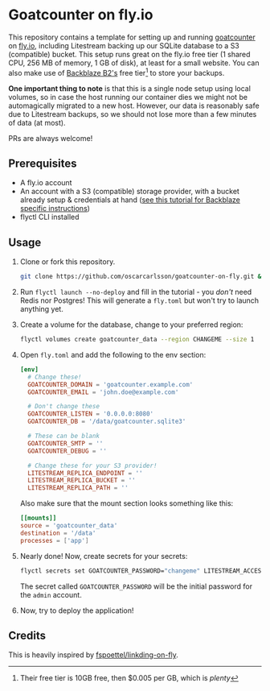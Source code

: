 # Goatcounter on fly.io

This repository contains a template for setting up and running
[goatcounter][goatcounter-repo] on [fly.io][flyio], including
Litestream backing up our SQLite database to a S3 (compatible) bucket.
This setup runs great on the fly.io free tier (1 shared CPU, 256 MB of
memory, 1 GB of disk), at least for a small website.  You can also
make use of [Backblaze B2's][b2] free tier[^1] to store your backups.

**One important thing to note** is that this is a single node setup
using local volumes, so in case the host running our container dies we
might not be automagically migrated to a new host.  However, our data
is reasonably safe due to Litestream backups, so we should not lose
more than a few minutes of data (at most).

PRs are always welcome!

## Prerequisites

 - A fly.io account
 - An account with a S3 (compatible) storage provider, with a bucket
   already setup & credentials at hand ([see this tutorial for
   Backblaze specific instructions][litestreambackblaze])
 - flyctl CLI installed

## Usage

1. Clone or fork this repository.

   ```sh
   git clone https://github.com/oscarcarlsson/goatcounter-on-fly.git && cd goatcounter-on-fly
   ```

1. Run `flyctl launch --no-deploy` and fill in the tutorial - you
   _don't_ need Redis nor Postgres! This will generate a `fly.toml`
   but won't try to launch anything yet.

1. Create a volume for the database, change to your preferred region:

   ```sh
   flyctl volumes create goatcounter_data --region CHANGEME --size 1
   ```

1. Open `fly.toml` and add the following to the env section:

   ```toml
   [env]
     # Change these!
     GOATCOUNTER_DOMAIN = 'goatcounter.example.com'
     GOATCOUNTER_EMAIL = 'john.doe@example.com'

     # Don't change these
     GOATCOUNTER_LISTEN = '0.0.0.0:8080'
     GOATCOUNTER_DB = '/data/goatcounter.sqlite3'

     # These can be blank
     GOATCOUNTER_SMTP = ''
     GOATCOUNTER_DEBUG = ''

     # Change these for your S3 provider!
     LITESTREAM_REPLICA_ENDPOINT = ''
     LITESTREAM_REPLICA_BUCKET = ''
     LITESTREAM_REPLICA_PATH = ''
   ```

   Also make sure that the mount section looks something like this:

   ```toml
   [[mounts]]
   source = 'goatcounter_data'
   destination = '/data'
   processes = ['app']
   ```

1. Nearly done! Now, create secrets for your secrets:

   ```sh
   flyctl secrets set GOATCOUNTER_PASSWORD="changeme" LITESTREAM_ACCESS_KEY_ID="changeme" LITESTREAM_SECRET_ACCESS_KEY="changeme"
   ```

   The secret called `GOATCOUNTER_PASSWORD` will be the initial
   password for the `admin` account.

1. Now, try to deploy the application!


## Credits

This is heavily inspired by [fspoettel/linkding-on-fly][fspoettel].

[^1]: Their free tier is 10GB free, then $0.005 per GB, which is _plenty_

[goatcounter-repo]: https://github.com/arp242/goatcounter
[flyio]: https://fly.io/
[b2]: https://www.backblaze.com/cloud-storage
[fspoettel]: https://github.com/fspoettel/linkding-on-fly
[litestreambackblaze]: https://litestream.io/guides/backblaze/
